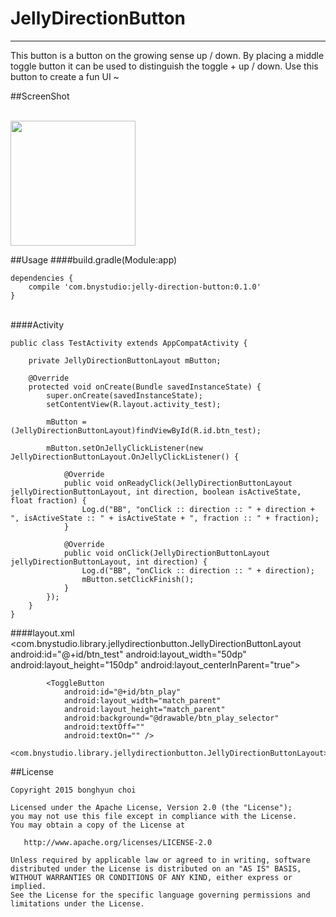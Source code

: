 # JellyDirectionButton
---
This button is a button on the growing sense up / down.
By placing a middle toggle button it can be used to distinguish the toggle + up / down.
Use this button to create a fun UI ~

##ScreenShot

<br/>

<img src="https://rawgit.com/bonghyun2/jelly-direction-button/master/screenshots/Screenshot_button.gif" width = 200/>


##Usage
####build.gradle(Module:app)

	dependencies {
	    compile 'com.bnystudio:jelly-direction-button:0.1.0'
	}

<br/>
####Activity

	public class TestActivity extends AppCompatActivity {
	
	    private JellyDirectionButtonLayout mButton;
	
	    @Override
	    protected void onCreate(Bundle savedInstanceState) {
	        super.onCreate(savedInstanceState);
	        setContentView(R.layout.activity_test);
	
	        mButton = (JellyDirectionButtonLayout)findViewById(R.id.btn_test);
	
	        mButton.setOnJellyClickListener(new JellyDirectionButtonLayout.OnJellyClickListener() {
	
	            @Override
	            public void onReadyClick(JellyDirectionButtonLayout jellyDirectionButtonLayout, int direction, boolean isActiveState, float fraction) {
	                Log.d("BB", "onClick :: direction :: " + direction + ", isActiveState :: " + isActiveState + ", fraction :: " + fraction);
	            }
	
	            @Override
	            public void onClick(JellyDirectionButtonLayout jellyDirectionButtonLayout, int direction) {
	                Log.d("BB", "onClick :: direction :: " + direction);
	                mButton.setClickFinish();
	            }
	        });
	    }
	}

####layout.xml
	<com.bnystudio.library.jellydirectionbutton.JellyDirectionButtonLayout
	        android:id="@+id/btn_test"
	        android:layout_width="50dp"
	        android:layout_height="150dp"
	        android:layout_centerInParent="true">
	
	        <ToggleButton
	            android:id="@+id/btn_play"
	            android:layout_width="match_parent"
	            android:layout_height="match_parent"
	            android:background="@drawable/btn_play_selector"
	            android:textOff=""
	            android:textOn="" />

	<com.bnystudio.library.jellydirectionbutton.JellyDirectionButtonLayout>

##License


	Copyright 2015 bonghyun choi
	
	Licensed under the Apache License, Version 2.0 (the "License");
	you may not use this file except in compliance with the License.
	You may obtain a copy of the License at
	
	   http://www.apache.org/licenses/LICENSE-2.0
	
	Unless required by applicable law or agreed to in writing, software
	distributed under the License is distributed on an "AS IS" BASIS,
	WITHOUT WARRANTIES OR CONDITIONS OF ANY KIND, either express or implied.
	See the License for the specific language governing permissions and
	limitations under the License.